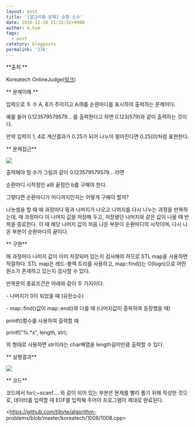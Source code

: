 ```yaml
---
layout: post
title: '[알고리즘 문제] 순환 소수'
date: 2016-11-20 21:32:52+0900
author: b.kim
tags:
  - post
catetory: blogposts
permalink: '276'
---
```



 **출처  **

Koreatech OnlineJudge([링크](http://judge.koreatech.ac.kr/problem.php?id=1008))

  

  
 ** 문제이해 **

입력으로 두 수 A, B가 주어지고 A/B를 순환마디를 표시하여 출력하는 문제이다.

예를 들어 0.123579579579... 를 출력한다고 하면 0.123(579)와 같이 출력하는 것이다.

만약 입력이 1, 4로 계산결과가 0.25가 되어 나누어 떨어진다면 0.25(0)처럼 표현한다.

  

  
 ** 문제접근**

![](https://raw.githubusercontent.com/tibyte/blog-res/master/legacy/276/0.png)

출력해야 할 수가 그림과 같이 0.123579579579... 라면

순환마디 시작점인 a와 끝점인 b를 구해야 한다.

  

그렇다면 순환마디가 어디까지인지는 어떻게 구해야 할까?

나눗셈을 할 때 매 과정마다 몫과 나머지가 나오고 나머지를 다시 나누는 과정을 반복하는데, 매 과정마다 이 나머지 값을 저장해 두고,
저장됐던 나머지와 같은 값이 나올 때 반복을 종료한다. 이 때 해당 나머지 값이 처음 나온 부분이 순환마디의 시작이며, 다시 나온 부분이
순환마디의 끝이다.

  

  

 ** 구현**

매 과정마다 나머지 값이 이미 저장되어 있는지 검사해야 하므로 STL map을 사용하면 적절하다. STL map은 레드-블랙 트리를
사용하고, map::find()는 O(logn)으로 어떤 원소가 존재하고 있는지 검사할 수 있다.

반복문의 종료조건은 아래와 같이 두 가지이다.

\- 나머지가 0이 되었을 때 (유한소수)

\- map::find()값이 map::end()와 다를 때 (나머지값이 중복하여 등장했을 때)

  

printf()함수를 사용하여 출력할 때

printf("%.*s", length, str);

의 형태로 사용하면 str이라는 char배열을 length길이만큼 출력할 수 있다.

  

  

 ** 실행결과**

![](https://raw.githubusercontent.com/tibyte/blog-res/master/legacy/276/1.png)

  

  

 ** 코드**  

코드에서 for(;~scanf.... 와 같이 되어 있는 부분은 문제를 빨리 풀기 위해 작성한 것으로, 데이터를 입력할 때 EOF를 입력해
주어야 프로그램이 제대로 완료된다.

<https://github.com/tibyte/algorithm-
problems/blob/master/koreatech/1008/1008.cpp>

  

  

  


